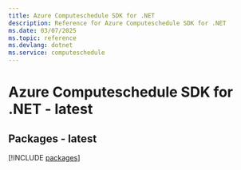 ```yaml
---
title: Azure Computeschedule SDK for .NET
description: Reference for Azure Computeschedule SDK for .NET
ms.date: 03/07/2025
ms.topic: reference
ms.devlang: dotnet
ms.service: computeschedule
---
```

# Azure Computeschedule SDK for .NET - latest
## Packages - latest
[!INCLUDE [packages](computeschedule-index.md)]